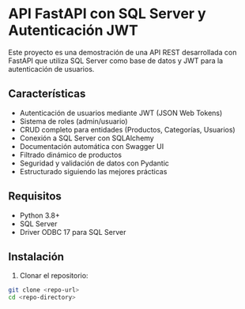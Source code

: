 # API FastAPI con SQL Server y Autenticación JWT

Este proyecto es una demostración de una API REST desarrollada con FastAPI que utiliza SQL Server como base de datos y JWT para la autenticación de usuarios.

## Características

- Autenticación de usuarios mediante JWT (JSON Web Tokens)
- Sistema de roles (admin/usuario)
- CRUD completo para entidades (Productos, Categorías, Usuarios)
- Conexión a SQL Server con SQLAlchemy
- Documentación automática con Swagger UI
- Filtrado dinámico de productos
- Seguridad y validación de datos con Pydantic
- Estructurado siguiendo las mejores prácticas

## Requisitos

- Python 3.8+
- SQL Server
- Driver ODBC 17 para SQL Server

## Instalación

1. Clonar el repositorio:
```bash
git clone <repo-url>
cd <repo-directory>